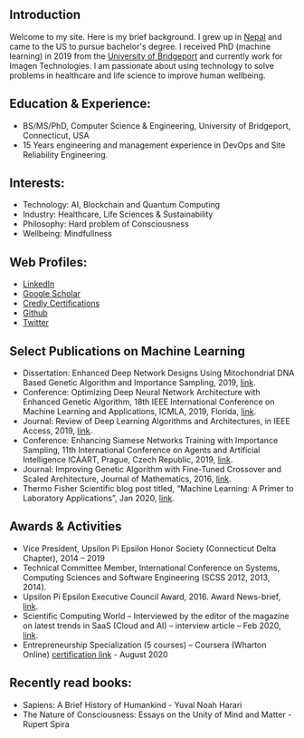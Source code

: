 ## Introduction

[comment]: <> (this is a test)

Welcome to my site. Here is my brief background. I grew up in [Nepal](https://en.wikipedia.org/wiki/Nepal) and came to the US to pursue bachelor's degree. I received PhD (machine learning) in 2019 from the [University of Bridgeport](https://www.bridgeport.edu/academics/schools-colleges/school-engineering/computer-science-engineering-phd) and currently work for Imagen Technologies. I am passionate about using technology to solve problems in healthcare and life science to improve human wellbeing.

## Education & Experience: 
- BS/MS/PhD, Computer Science & Engineering, University of Bridgeport, Connecticut, USA
- 15 Years engineering and management experience in DevOps and Site Reliability Engineering.


## Interests:
- Technology: AI, Blockchain and Quantum Computing
- Industry: Healthcare, Life Sciences & Sustainability
- Philosophy: Hard problem of Consciousness
- Wellbeing: Mindfullness


## Web Profiles:

- [LinkedIn](https://www.linkedin.com/in/ajayshrestha/)
- [Google Scholar](https://scholar.google.com/citations?user=wtBCz0QAAAAJ)
- [Credly Certifications](https://www.youracclaim.com/users/ajayshrestha/badges)
- [Github](https://github.com/shrestha-ajay)
- [Twitter](https://twitter.com/ajayshrestha)


## Select Publications on Machine Learning
-	Dissertation: Enhanced Deep Network Designs Using Mitochondrial DNA Based Genetic Algorithm and Importance Sampling, 2019, [link](https://www.proquest.com/dissertations-theses/enhanced-deep-network-designs-using-mitochondrial/docview/2322784986/se-2?accountid=201395).
-	Conference: Optimizing Deep Neural Network Architecture with Enhanced Genetic Algorithm, 18th IEEE International Conference on Machine Learning and Applications, ICMLA, 2019, Florida, [link](https://ieeexplore.ieee.org/abstract/document/8999193).
-	Journal: Review of Deep Learning Algorithms and Architectures, in IEEE Access, 2019, [link](https://ieeexplore.ieee.org/document/8694781).
-	Conference: Enhancing Siamese Networks Training with Importance Sampling, 11th International Conference on Agents and Artificial Intelligence ICAART, Prague, Czech Republic, 2019, [link](http://dx.doi.org/10.5220/0007371706100615).
-	Journal: Improving Genetic Algorithm with Fine-Tuned Crossover and Scaled Architecture, Journal of Mathematics, 2016, [link](http://dx.doi.org/10.1155/2016/4015845).
-	Thermo Fisher Scientific blog post titled, “Machine Learning: A Primer to Laboratory Applications”, Jan 2020,  [link](https://www.thermofisher.com/blog/connectedlab/machine-learning-a-primer-to-laboratory-applications/).

## Awards & Activities
-	Vice President, Upsilon Pi Epsilon Honor Society (Connecticut Delta Chapter), 2014 – 2019
-	Technical Committee Member, International Conference on Systems, Computing Sciences and Software Engineering (SCSS 2012, 2013, 2014).
-	Upsilon Pi Epsilon Executive Council Award, 2016. Award News-brief, [link](https://www.cs.ucla.edu/wp-content/uploads/cs/UPE-News-August-2016-Scholarships.pdf).
-	Scientific Computing World – Interviewed by the editor of the magazine on latest trends in SaaS (Cloud and AI) – interview article – Feb 2020, [link](https://www.scientific-computing.com/feature/making-case-cloud).
-	Entrepreneurship Specialization (5 courses) – Coursera (Wharton Online) [certification link](https://www.coursera.org/account/accomplishments/specialization/certificate/ZL4WT3NHK2AT) - August 2020

## Recently read books:

- Sapiens: A Brief History of Humankind - Yuval Noah Harari
- The Nature of Consciousness: Essays on the Unity of Mind and Matter - Rupert Spira

